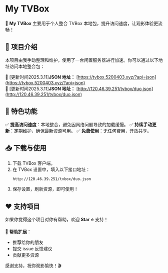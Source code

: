 # My TVBox

🚀 **My TVBox** 主要用于个人整合 TVBox 本地包，提升访问速度，让观影体验更流畅！

## 📌 项目介绍
本项目由我手动整理和维护，使用了一台闲置服务器进行加速。你可以通过以下地址访问本地整合包：

🔗 [更新时间2025.3.11]**JSON 地址：** [https://tvbox.5200403.xyz/?api=json](https://tvbox.5200403.xyz/?api=json)  
🔗 [更新时间2025.3.11]**JSON 地址：** [http://120.46.39.251/tvbox/duo.json](http://120.46.39.251/tvbox/duo.json)

## 🌟 特色功能
✅ **提高访问速度**：本地整合，避免因网络问题导致的加载缓慢。
✅ **持续手动更新**：定期维护，确保最新资源可用。
✅ **免费使用**：无任何费用，开放共享。

## 📥 下载与使用
1. 下载 TVBox 客户端。
2. 在 TVBox 设置中，填入以下接口地址：
   ```
   http://120.46.39.251/tvbox/duo.json
   ```
3. 保存设置，刷新资源，即可使用！

## ❤️ 支持项目
如果你觉得这个项目对你有帮助，欢迎 **Star ⭐** 支持！

📢 **帮助扩展**：
- 推荐给你的朋友
- 提交 issue 反馈建议
- 贡献更多资源


感谢支持，祝你观影愉快！🎬
